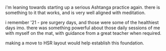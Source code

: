 i'm leaning towards starting up a serious Ashtanga practice again.
there is something to it that works, and is very well aligned with meditation.

i remember '21 - pre surgery days, and those were some of the healthiest days imo. there was something powerful about those daily sessions of me with myself on the mat, with guidance from a great teacher when required.

making a move to HSR layout would help establish this foundation.

